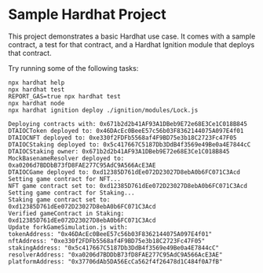 # Sample Hardhat Project

This project demonstrates a basic Hardhat use case. It comes with a sample contract, a test for that contract, and a Hardhat Ignition module that deploys that contract.

Try running some of the following tasks:

```shell
npx hardhat help
npx hardhat test
REPORT_GAS=true npx hardhat test
npx hardhat node
npx hardhat ignition deploy ./ignition/modules/Lock.js

Deploying contracts with: 0x671b2d2b41AF93A1DBeb9E72e68E3Ce1C018B845
DTAIOCToken deployed to: 0x46DAcEc0BeeE57c56b03F8362144075A097E4f01
DTAIOCNFT deployed to: 0xe330f2FDFb5568af4F9BD75e3b18C2723Fc47F05
DTAIOCStaking deployed to: 0x5c417667C5187Db3DdB4f3569e49Be0a4E7844cC
DTAIOCStaking owner: 0x671b2d2b41AF93A1DBeb9E72e68E3Ce1C018B845
MockBasenameResolver deployed to: 0xa0206d7BDDbB73fD8FAE277C95AdC9A566AcE3AE
DTAIOCGame deployed to: 0xd12385D761dEe072D23027D8ebA0b6FC071C3Acd
Setting game contract for NFT...
NFT game contract set to: 0xd12385D761dEe072D23027D8ebA0b6FC071C3Acd
Setting game contract for Staking...
Staking game contract set to: 0xd12385D761dEe072D23027D8ebA0b6FC071C3Acd
Verified gameContract in Staking: 0xd12385D761dEe072D23027D8ebA0b6FC071C3Acd
Update forkGameSimulation.js with:
tokenAddress: "0x46DAcEc0BeeE57c56b03F8362144075A097E4f01"
nftAddress: "0xe330f2FDFb5568af4F9BD75e3b18C2723Fc47F05"
stakingAddress: "0x5c417667C5187Db3DdB4f3569e49Be0a4E7844cC"
resolverAddress: "0xa0206d7BDDbB73fD8FAE277C95AdC9A566AcE3AE"
platformAddress: "0x37706dAb5DA56EcCa562f4f26478d1C484f0A7fB"